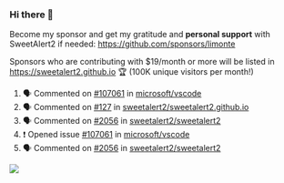 ### Hi there 👋

Become my sponsor and get my gratitude and **personal support** with SweetAlert2 if needed: https://github.com/sponsors/limonte

Sponsors who are contributing with $19/month or more will be listed in https://sweetalert2.github.io 🏆 (100K unique visitors per month!)

<!--START_SECTION:activity-->
1. 🗣 Commented on [#107061](https://github.com//microsoft/vscode/issues/107061) in [microsoft/vscode](https://github.com//microsoft/vscode)
2. 🗣 Commented on [#127](https://github.com//sweetalert2/sweetalert2.github.io/issues/127) in [sweetalert2/sweetalert2.github.io](https://github.com//sweetalert2/sweetalert2.github.io)
3. 🗣 Commented on [#2056](https://github.com//sweetalert2/sweetalert2/issues/2056) in [sweetalert2/sweetalert2](https://github.com//sweetalert2/sweetalert2)
4. ❗️ Opened issue [#107061](https://github.com//microsoft/vscode/issues/107061) in [microsoft/vscode](https://github.com//microsoft/vscode)
5. 🗣 Commented on [#2056](https://github.com//sweetalert2/sweetalert2/issues/2056) in [sweetalert2/sweetalert2](https://github.com//sweetalert2/sweetalert2)
<!--END_SECTION:activity-->

![](https://github-readme-stats.vercel.app/api?username=limonte&theme=vue&show_icons=true)
